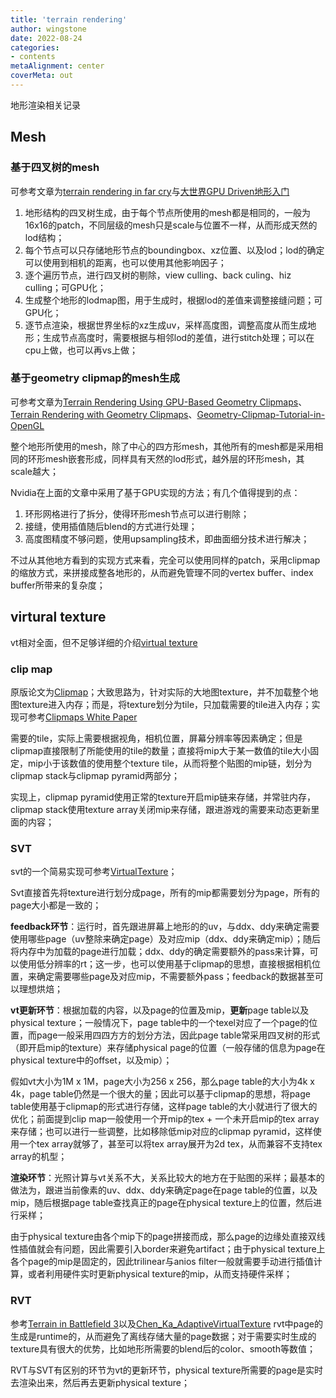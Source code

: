 ```yaml
---
title: 'terrain rendering'
author: wingstone
date: 2022-08-24
categories:
- contents
metaAlignment: center
coverMeta: out
---
```


地形渲染相关记录

<!--more-->

## Mesh

### 基于四叉树的mesh

可参考文章为[terrain rendering in far cry](https://www.gdcvault.com/play/1025480/Terrain-Rendering-in-Far-Cry)与[大世界GPU Driven地形入门](https://zhuanlan.zhihu.com/p/388844386)

1. 地形结构的四叉树生成，由于每个节点所使用的mesh都是相同的，一般为16x16的patch，不同层级的mesh只是scale与位置不一样，从而形成天然的lod结构；
2. 每个节点可以只存储地形节点的boundingbox、xz位置、以及lod；lod的确定可以使用到相机的距离，也可以使用其他影响因子；
3. 逐个遍历节点，进行四叉树的剔除，view culling、back culing、hiz culling；可GPU化；
4. 生成整个地形的lodmap图，用于生成时，根据lod的差值来调整接缝问题；可GPU化；
5. 逐节点渲染，根据世界坐标的xz生成uv，采样高度图，调整高度从而生成地形；生成节点高度时，需要根据与相邻lod的差值，进行stitch处理；可以在cpu上做，也可以再vs上做；

### 基于geometry clipmap的mesh生成

可参考文章为[Terrain Rendering Using GPU-Based Geometry Clipmaps](https://developer.nvidia.com/gpugems/gpugems2/part-i-geometric-complexity/chapter-2-terrain-rendering-using-gpu-based-geometry)、[Terrain Rendering with Geometry Clipmaps](https://arm-software.github.io/opengl-es-sdk-for-android/terrain.html)、[Geometry-Clipmap-Tutorial-in-OpenGL](https://github.com/sp4cerat/Geometry-Clipmap-Tutorial-in-OpenGL)

整个地形所使用的mesh，除了中心的四方形mesh，其他所有的mesh都是采用相同的环形mesh嵌套形成，同样具有天然的lod形式，越外层的环形mesh，其scale越大；

Nvidia在上面的文章中采用了基于GPU实现的方法；有几个值得提到的点：

1. 环形网格进行了拆分，使得环形mesh节点可以进行剔除；
2. 接缝，使用插值随后blend的方式进行处理；
3. 高度图精度不够问题，使用upsampling技术，即曲面细分技术进行解决；

不过从其他地方看到的实现方式来看，完全可以使用同样的patch，采用clipmap的缩放方式，来拼接成整各地形的，从而避免管理不同的vertex buffer、index buffer所带来的复杂度；

## virtural texture

vt相对全面，但不足够详细的介绍[virtual texture](https://zhuanlan.zhihu.com/p/138484024)

### clip map

原版论文为[Clipmap](https://notkyon.moe/vt/Clipmap.pdf)；大致思路为，针对实际的大地图texture，并不加载整个地图texture进入内存；而是，将texture划分为tile，只加载需要的tile进入内存；实现可参考[Clipmaps White Paper](https://developer.download.nvidia.com/SDK/10/direct3d/Source/Clipmaps/doc/Clipmaps.pdf)

需要的tile，实际上需要根据视角，相机位置，屏幕分辨率等因素确定；但是clipmap直接限制了所能使用的tile的数量；直接将mip大于某一数值的tile大小固定，mip小于该数值的使用整个texture tile，从而将整个贴图的mip链，划分为clipmap stack与clipmap pyramid两部分；

实现上，clipmap pyramid使用正常的texture开启mip链来存储，并常驻内存，clipmap stack使用texture array关闭mip来存储，跟进游戏的需要来动态更新里面的内容；

### SVT

svt的一个简易实现可参考[VirtualTexture](https://github.com/jintiao/VirtualTexture)；

Svt直接首先将texture进行划分成page，所有的mip都需要划分为page，所有的page大小都是一致的；

**feedback环节**：运行时，首先跟进屏幕上地形的的uv，与ddx、ddy来确定需要使用哪些page（uv整除来确定page）及对应mip（ddx、ddy来确定mip）；随后将内存中为加载的page进行加载；ddx、ddy的确定需要额外的pass来计算，可以使用低分辨率的rt；这一步，也可以使用基于clipmap的思想，直接根据相机位置，来确定需要哪些page及对应mip，不需要额外pass；feedback的数据甚至可以理想烘焙；

**vt更新环节**：根据加载的内容，以及page的位置及mip，**更新**page table以及physical texture；一般情况下，page table中的一个texel对应了一个page的位置，而page一般采用四四方方的划分方法，因此page table常采用四叉树的形式（即开启mip的texture）来存储physical page的位置（一般存储的信息为page在physical texture中的offset，以及mip）；

假如vt大小为1M x 1M，page大小为256 x 256，那么page table的大小为4k x 4k，page table仍然是一个很大的量；因此可以基于clipmap的思想，将page table使用基于clipmap的形式进行存储，这样page table的大小就进行了很大的优化；前面提到clip map一般使用一个开mip的tex + 一个未开启mip的tex array来存储；也可以进行一些调整，比如移除低mip对应的clipmap pyramid，这样使用一个tex array就够了，甚至可以将tex array展开为2d tex，从而兼容不支持tex array的机型；

**渲染环节**：光照计算与vt关系不大，关系比较大的地方在于贴图的采样；最基本的做法为，跟进当前像素的uv、ddx、ddy来确定page在page table的位置，以及mip，随后根据page table查找真正的page在physical texture上的位置，然后进行采样；

由于physical texture由各个mip下的page拼接而成，那么page的边缘处直接双线性插值就会有问题，因此需要引入border来避免artifact；由于physical texture上各个page的mip是固定的，因此trilinear与anios filter一般就需要手动进行插值计算，或者利用硬件实时更新physical texture的mip，从而支持硬件采样；

### RVT

参考[Terrain in Battlefield 3](https://media.contentapi.ea.com/content/dam/eacom/frostbite/files/gdc12-terrain-in-battlefield3.pdf)以及[Chen_Ka_AdaptiveVirtualTexture](https://ubm-twvideo01.s3.amazonaws.com/o1/vault/gdc2015/presentations/Chen_Ka_AdaptiveVirtualTexture.pdf)
rvt中page的生成是runtime的，从而避免了离线存储大量的page数据；对于需要实时生成的texture具有很大的优势，比如地形所需要的blend后的color、smooth等数值；

RVT与SVT有区别的环节为vt的更新环节，physical texture所需要的page是实时去渲染出来，然后再去更新physical texture；